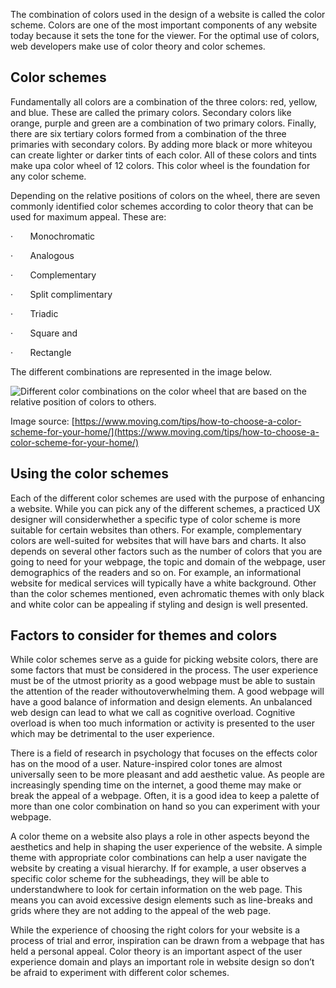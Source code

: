 The combination of colors used in the design of a website is called the color scheme. Colors are one of the most important components of any website today because it sets the tone for the viewer. For the optimal use of colors, web developers make use of color theory and color schemes.  

## Color schemes

Fundamentally all colors are a combination of the three colors: red, yellow, and blue. These are called the primary colors. Secondary colors like orange, purple and green are a combination of two primary colors. Finally, there are six tertiary colors formed from a combination of the three primaries with secondary colors. By adding more black or more whiteyou can create lighter or darker tints of each color. All of these colors and tints make upa color wheel of 12 colors. This color wheel is the foundation for any color scheme.  

Depending on the relative positions of colors on the wheel, there are seven commonly identified color schemes according to color theory that can be used for maximum appeal. These are: 

·       Monochromatic

·       Analogous

·       Complementary

·       Split complimentary

·       Triadic

·       Square and

·       Rectangle

The different combinations are represented in the image below.

![Different color combinations on the color wheel that are based on the relative position of colors to others.](https://d3c33hcgiwev3.cloudfront.net/imageAssetProxy.v1/Tabak1U2S76m2pNVNsu-Zg_e3795c6b0fa147ca9311111f33ab1ee1_Creating-themes-color-wheel.png?expiry=1704499200000&hmac=v_A-uflJMdvWdymvH5NKIPJG5L11NtN3yxPzQo6MWEg)

Image source: [https://www.moving.com/tips/how-to-choose-a-color-scheme-for-your-home/](https://www.moving.com/tips/how-to-choose-a-color-scheme-for-your-home/)

## Using the color schemes

Each of the different color schemes are used with the purpose of enhancing a website. While you can pick any of the different schemes, a practiced UX designer will considerwhether a specific type of color scheme is more suitable for certain websites than others. For example, complementary colors are well-suited for websites that will have bars and charts. It also depends on several other factors such as the number of colors that you are going to need for your webpage, the topic and domain of the webpage, user demographics of the readers and so on. For example, an informational website for medical services will typically have a white background. Other than the color schemes mentioned, even achromatic themes with only black and white color can be appealing if styling and design is well presented.

## Factors to consider for themes and colors

While color schemes serve as a guide for picking website colors, there are some factors that must be considered in the process. The user experience must be of the utmost priority as a good webpage must be able to sustain the attention of the reader withoutoverwhelming them. A good webpage will have a good balance of information and design elements. An unbalanced web design can lead to what we call as cognitive overload. Cognitive overload is when too much information or activity is presented to the user which may be detrimental to the user experience.

There is a field of research in psychology that focuses on the effects color has on the mood of a user. Nature-inspired color tones are almost universally seen to be more pleasant and add aesthetic value. As people are increasingly spending time on the internet, a good theme may make or break the appeal of a webpage. Often, it is a good idea to keep a palette of more than one color combination on hand so you can experiment with your webpage.

A color theme on a website also plays a role in other aspects beyond the aesthetics and help in shaping the user experience of the website. A simple theme with appropriate color combinations can help a user navigate the website by creating a visual hierarchy. If for example, a user observes a specific color scheme for the subheadings, they will be able to understandwhere to look for certain information on the web page. This means you can avoid excessive design elements such as line-breaks and grids where they are not adding to the appeal of the web page.

While the experience of choosing the right colors for your website is a process of trial and error, inspiration can be drawn from a webpage that has held a personal appeal. Color theory is an important aspect of the user experience domain and plays an important role in website design so don’t be afraid to experiment with different color schemes.